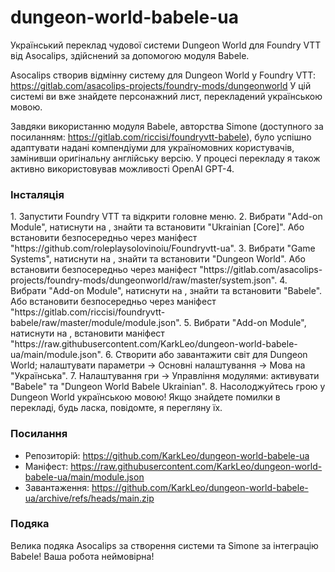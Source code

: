 # dungeon-world-babele-ua

Український переклад чудової системи Dungeon World для Foundry VTT від Asocalips, здійснений за допомогою модуля Babele.

Asocalips створив відмінну систему для Dungeon World у Foundry VTT: https://gitlab.com/asacolips-projects/foundry-mods/dungeonworld
У цій системі ви вже знайдете персонажний лист, перекладений українською мовою.

Завдяки використанню модуля Babele, авторства Simone (доступного за посиланням: https://gitlab.com/riccisi/foundryvtt-babele), було успішно адаптувати надані компендіуми для україномовних користувачів, замінивши оригінальну англійську версію. У процесі перекладу я також активно використовував можливості OpenAI GPT-4.

<h3>Інсталяція</h3>
1. Запустити Foundry VTT та відкрити головне меню.
2. Вибрати "Add-on Module", натиснути на <Install Module>, знайти та встановити "Ukrainian [Core]". Або встановити безпосередньо через маніфест "https://github.com/roleplaysolovinoiu/Foundryvtt-ua".
3. Вибрати "Game Systems", натиснути на <Install System>, знайти та встановити "Dungeon World". Або встановити безпосередньо через маніфест "https://gitlab.com/asacolips-projects/foundry-mods/dungeonworld/raw/master/system.json".
4. Вибрати "Add-on Module", натиснути на <Install Module>, знайти та встановити "Babele". Або встановити безпосередньо через маніфест "https://gitlab.com/riccisi/foundryvtt-babele/raw/master/module/module.json".
5. Вибрати "Add-on Module", натиснути на <Install Module>, встановити маніфест "https://raw.githubusercontent.com/KarkLeo/dungeon-world-babele-ua/main/module.json".
6. Створити або завантажити світ для Dungeon World; налаштувати параметри -> Основні налаштування -> Мова на "Українська".
7. Налаштування гри -> Управління модулями: активувати "Babele" та "Dungeon World Babele Ukrainian".
8. Насолоджуйтесь грою у Dungeon World українською мовою!
   Якщо знайдете помилки в перекладі, будь ласка, повідомте, я перегляну їх.

<h3>Посилання</h3>

- Репозиторій: https://github.com/KarkLeo/dungeon-world-babele-ua
- Маніфест: https://raw.githubusercontent.com/KarkLeo/dungeon-world-babele-ua/main/module.json
- Завантаження: https://github.com/KarkLeo/dungeon-world-babele-ua/archive/refs/heads/main.zip

<h3>Подяка</h3>
Велика подяка Asocalips за створення системи та Simone за інтеграцію Babele! Ваша робота неймовірна!
